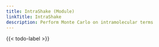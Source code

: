 ```yaml
---
title: IntraShake (Module)
linkTitle: IntraShake
description: Perform Monte Carlo on intramolecular terms
---
```


{{< todo-label >}}
